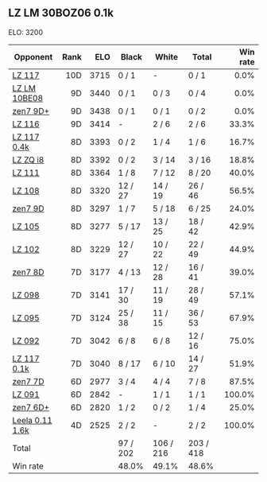 ## LZ LM 30BOZ06 0.1k ##

ELO: 3200

Opponent | Rank | ELO | Black | White | Total | Win rate
---------|-----:|----:|-------|-------|-------|-------:
[LZ 117](LZ%20117.md) | 10D | 3715 | 0 / 1 | - | 0 / 1 | 0.0%
[LZ LM 10BE08](LZ%20LM%2010BE08.md) | 9D | 3440 | 0 / 1 | 0 / 3 | 0 / 4 | 0.0%
[zen7 9D+](zen7%209D+.md) | 9D | 3438 | 0 / 1 | 0 / 1 | 0 / 2 | 0.0%
[LZ 116](LZ%20116.md) | 9D | 3414 | - | 2 / 6 | 2 / 6 | 33.3%
[LZ 117 0.4k](LZ%20117%200.4k.md) | 8D | 3393 | 0 / 2 | 1 / 4 | 1 / 6 | 16.7%
[LZ ZQ i8](LZ%20ZQ%20i8.md) | 8D | 3392 | 0 / 2 | 3 / 14 | 3 / 16 | 18.8%
[LZ 111](LZ%20111.md) | 8D | 3364 | 1 / 8 | 7 / 12 | 8 / 20 | 40.0%
[LZ 108](LZ%20108.md) | 8D | 3320 | 12 / 27 | 14 / 19 | 26 / 46 | 56.5%
[zen7 9D](zen7%209D.md) | 8D | 3297 | 1 / 7 | 5 / 18 | 6 / 25 | 24.0%
[LZ 105](LZ%20105.md) | 8D | 3277 | 5 / 17 | 13 / 25 | 18 / 42 | 42.9%
[LZ 102](LZ%20102.md) | 8D | 3229 | 12 / 27 | 10 / 22 | 22 / 49 | 44.9%
[zen7 8D](zen7%208D.md) | 7D | 3177 | 4 / 13 | 12 / 28 | 16 / 41 | 39.0%
[LZ 098](LZ%20098.md) | 7D | 3141 | 17 / 30 | 11 / 19 | 28 / 49 | 57.1%
[LZ 095](LZ%20095.md) | 7D | 3124 | 25 / 38 | 11 / 15 | 36 / 53 | 67.9%
[LZ 092](LZ%20092.md) | 7D | 3042 | 6 / 8 | 6 / 8 | 12 / 16 | 75.0%
[LZ 117 0.1k](LZ%20117%200.1k.md) | 7D | 3040 | 8 / 17 | 6 / 10 | 14 / 27 | 51.9%
[zen7 7D](zen7%207D.md) | 6D | 2977 | 3 / 4 | 4 / 4 | 7 / 8 | 87.5%
[LZ 091](LZ%20091.md) | 6D | 2842 | - | 1 / 1 | 1 / 1 | 100.0%
[zen7 6D+](zen7%206D+.md) | 6D | 2820 | 1 / 2 | 0 / 2 | 1 / 4 | 25.0%
[Leela 0.11 1.6k](Leela%200.11%201.6k.md) | 4D | 2525 | 2 / 2 | - | 2 / 2 | 100.0%
Total | | | 97 / 202 | 106 / 216 | 203 / 418 | 
Win rate| | | 48.0% | 49.1% | 48.6% | 
